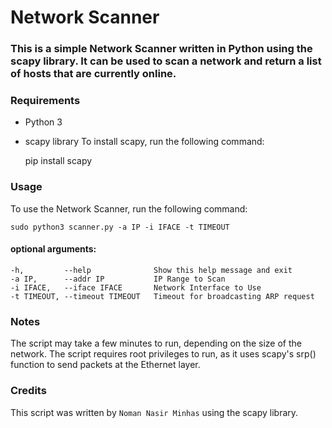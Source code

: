# Network Scanner
### This is a simple Network Scanner written in Python using the scapy library. It can be used to scan a network and return a list of hosts that are currently online.

### Requirements
- Python 3
- scapy library
To install scapy, run the following command:


    pip install scapy

### Usage
To use the Network Scanner, run the following command:


    sudo python3 scanner.py -a IP -i IFACE -t TIMEOUT


#### optional arguments:
  

    -h,         --help              Show this help message and exit
    -a IP,      --addr IP           IP Range to Scan
    -i IFACE,   --iface IFACE       Network Interface to Use
    -t TIMEOUT, --timeout TIMEOUT   Timeout for broadcasting ARP request



### Notes
The script may take a few minutes to run, depending on the size of the network.
The script requires root privileges to run, as it uses scapy's srp() function to send packets at the Ethernet layer.
### Credits
This script was written by `Noman Nasir Minhas` using the scapy library.